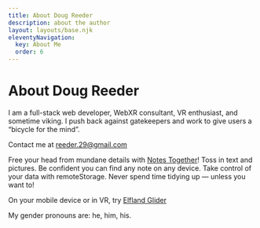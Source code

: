 ```yaml
---
title: About Doug Reeder
description: about the author
layout: layouts/base.njk
eleventyNavigation:
  key: About Me
  order: 6
---
```

# About Doug Reeder

I am a full-stack web developer, WebXR consultant, VR enthusiast, and sometime viking.
I push back against gatekeepers and work to give users a “bicycle for the mind”.

Contact me at [reeder.29@gmail.com](mailto:reeder.29@gmail.com?subject=Tech%20for%20Personal%20Growth)

Free your head from mundane details with [Notes Together](https://notestogether.hominidsoftware.com/)! Toss in text and pictures. Be confident you can find any note on any device. Take control of your data with remoteStorage. Never spend time tidying up — unless you want to!

On your mobile device or in VR, try [Elfland Glider](https://dougreeder.github.io/elfland-glider/)

My gender pronouns are: he, him, his.

